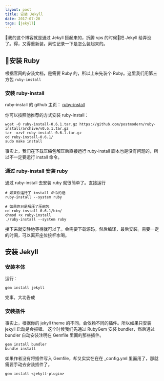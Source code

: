 ```yaml
---
layout: post
title: 安装 Jekyll
date: 2017-07-20
tags: [jekyll]
---
```


我的这个博客就是通过 Jekyll 搭起来的，折腾 vps 的时候把 Jekyll 给弄没了。得，又得重新装，索性记录一下是怎么装起来的。

## 安装 Ruby

根据官网的安装文档，是需要 Ruby 的，所以上来先装个 Ruby。这里我们用第三方包 `ruby-install`

### 安装 ruby-install

ruby-install 的 github 主页：
[ruby-install](https://github.com/postmodern/ruby-install)

你可以按照他推荐的方式安装 ruby-install：

~~~shell
wget -O ruby-install-0.6.1.tar.gz https://github.com/postmodern/ruby-install/archive/v0.6.1.tar.gz
tar -xzvf ruby-install-0.6.1.tar.gz
cd ruby-install-0.6.1/
sudo make install
~~~

事实上，我们在下载压缩包解压后直接运行 ruby-install 脚本也是没有问题的，所以不一定要运行 install 命令。


### 通过 ruby-install 安装 ruby

通过 ruby-install 去安装 ruby 就很简单了。直接运行

~~~shell
# 如果你运行了 install 命令的话
ruby-install --system ruby

# 如果你只是解压了压缩包
cd ruby-install-0.6.1/bin/
chmod +x ruby-install
./ruby-install --system ruby
~~~

接下来就安静地等待就可以了。会需要下载源码，然后编译，最后安装。需要一定的时间，可以离开座位接杯水喝。

## 安装 Jekyll

### 安装本体

运行：

~~~shell
gem install jekyll
~~~

完事，大功告成

### 安装插件

事实上，根据你的 jekyll theme 的不同，会依赖不同的插件。所以如果只安装 jekyll 启动是会报错。
这个时候我们先通过 RubyGem 安装 bundler，然后通过 bundler 自动安装注明在 Gemfile 里面的那些插件。

~~~shell
gem install bundler
bundle install
~~~

如果作者没有将插件写入 Gemfile，却又实实在在在 _config.yml 里面用了，那就需要手动去安装插件了。

~~~shell
gem install <jekyll-plugin>
~~~
